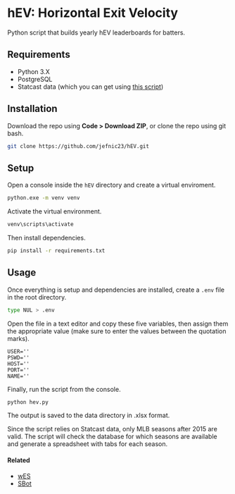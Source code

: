 # hEV: Horizontal Exit Velocity

Python script that builds yearly hEV leaderboards for batters.

## Requirements

- Python 3.X
- PostgreSQL
- Statcast data (which you can get using [this script](https://github.com/jefnic23/baseball_savant_scraper))

## Installation

Download the repo using **Code > Download ZIP**, or clone the repo using git bash.

```bash
git clone https://github.com/jefnic23/hEV.git
```

## Setup

Open a console inside the `hEV` directory and create a virtual enviroment. 

```bash
python.exe -m venv venv
```

Activate the virtual environment.

```bash
venv\scripts\activate
```

Then install dependencies.

```bash
pip install -r requirements.txt
```

## Usage

Once everything is setup and dependencies are installed, create a ```.env``` file in the root directory.

```bash
type NUL > .env
```

Open the file in a text editor and copy these five variables, then assign them the appropriate value (make sure to enter the values between the quotation marks).

```
USER=''
PSWD=''
HOST=''
PORT=''
NAME=''
```

Finally, run the script from the console.

```bash
python hev.py
```

The output is saved to the data directory in .xlsx format.

Since the script relies on Statcast data, only MLB seasons after 2015 are valid. The script will check the database for which seasons are available and generate a spreadsheet with tabs for each season.

#### Related

- [wES](https://github.com/jefnic23/wES)
- [SBot](https://github.com/jefnic23/sbot)